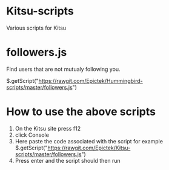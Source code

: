 # Kitsu-scripts
Various scripts for Kitsu

# followers.js
Find users that are not mutualy following you.

$.getScript("https://rawgit.com/Epictek/Hummingbird-scripts/master/followers.js")

# How to use the above scripts
1. On the Kitsu site press f12
2. click Console
3. Here paste the code associated with the script for example
$.getScript("https://rawgit.com/Epictek/Kitsu-scripts/master/followers.js")
4. Press enter and the script should then run
